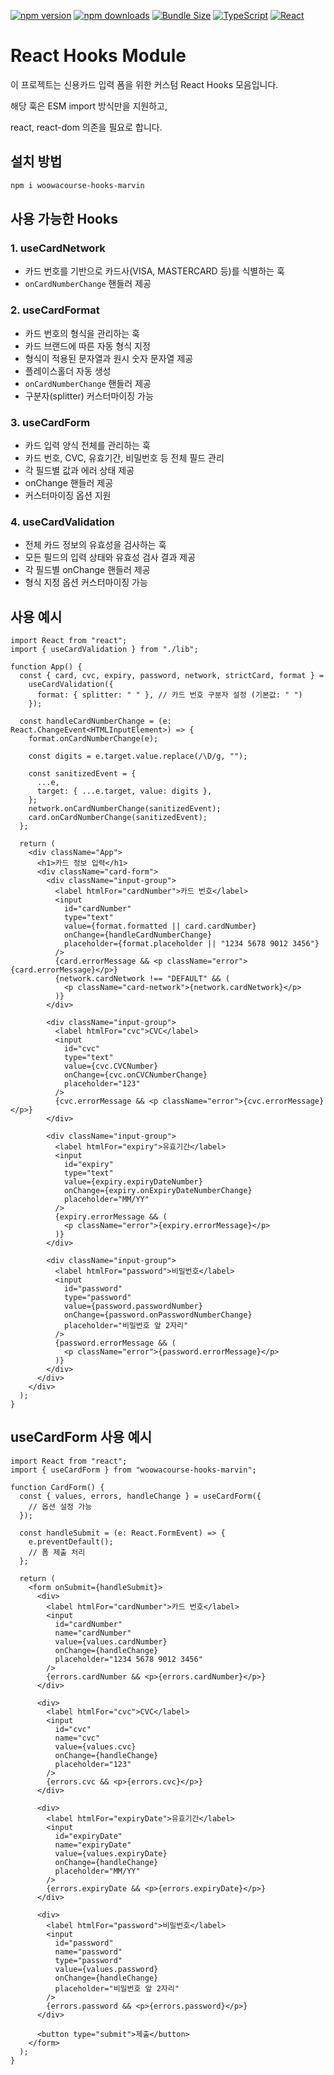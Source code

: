 [![npm version](https://img.shields.io/npm/v/woowacourse-hooks-marvin.svg)](https://www.npmjs.com/package/woowacourse-hooks-marvin)
[![npm downloads](https://img.shields.io/npm/dm/woowacourse-hooks-marvin.svg)](https://www.npmjs.com/package/woowacourse-hooks-marvin)
[![Bundle Size](https://img.shields.io/bundlephobia/minzip/woowacourse-hooks-marvin)](https://bundlephobia.com/package/woowacourse-hooks-marvin)
[![TypeScript](https://img.shields.io/badge/TypeScript-4.9-blue)](https://www.typescriptlang.org/)
[![React](https://img.shields.io/badge/React-18-blue)](https://reactjs.org/)

# React Hooks Module

이 프로젝트는 신용카드 입력 폼을 위한 커스텀 React Hooks 모음입니다.

해당 훅은 ESM import 방식만을 지원하고,

react, react-dom 의존을 필요로 합니다.

## 설치 방법

```bash
npm i woowacourse-hooks-marvin
```

## 사용 가능한 Hooks

### 1. useCardNetwork

- 카드 번호를 기반으로 카드사(VISA, MASTERCARD 등)를 식별하는 훅
- `onCardNumberChange` 핸들러 제공

### 2. useCardFormat

- 카드 번호의 형식을 관리하는 훅
- 카드 브랜드에 따른 자동 형식 지정
- 형식이 적용된 문자열과 원시 숫자 문자열 제공
- 플레이스홀더 자동 생성
- `onCardNumberChange` 핸들러 제공
- 구분자(splitter) 커스터마이징 가능

### 3. useCardForm

- 카드 입력 양식 전체를 관리하는 훅
- 카드 번호, CVC, 유효기간, 비밀번호 등 전체 필드 관리
- 각 필드별 값과 에러 상태 제공
- onChange 핸들러 제공
- 커스터마이징 옵션 지원

### 4. useCardValidation

- 전체 카드 정보의 유효성을 검사하는 훅
- 모든 필드의 입력 상태와 유효성 검사 결과 제공
- 각 필드별 onChange 핸들러 제공
- 형식 지정 옵션 커스터마이징 가능

## 사용 예시

```tsx
import React from "react";
import { useCardValidation } from "./lib";

function App() {
  const { card, cvc, expiry, password, network, strictCard, format } =
    useCardValidation({
      format: { splitter: " " }, // 카드 번호 구분자 설정 (기본값: " ")
    });

  const handleCardNumberChange = (e: React.ChangeEvent<HTMLInputElement>) => {
    format.onCardNumberChange(e);

    const digits = e.target.value.replace(/\D/g, "");

    const sanitizedEvent = {
      ...e,
      target: { ...e.target, value: digits },
    };
    network.onCardNumberChange(sanitizedEvent);
    card.onCardNumberChange(sanitizedEvent);
  };

  return (
    <div className="App">
      <h1>카드 정보 입력</h1>
      <div className="card-form">
        <div className="input-group">
          <label htmlFor="cardNumber">카드 번호</label>
          <input
            id="cardNumber"
            type="text"
            value={format.formatted || card.cardNumber}
            onChange={handleCardNumberChange}
            placeholder={format.placeholder || "1234 5678 9012 3456"}
          />
          {card.errorMessage && <p className="error">{card.errorMessage}</p>}
          {network.cardNetwork !== "DEFAULT" && (
            <p className="card-network">{network.cardNetwork}</p>
          )}
        </div>

        <div className="input-group">
          <label htmlFor="cvc">CVC</label>
          <input
            id="cvc"
            type="text"
            value={cvc.CVCNumber}
            onChange={cvc.onCVCNumberChange}
            placeholder="123"
          />
          {cvc.errorMessage && <p className="error">{cvc.errorMessage}</p>}
        </div>

        <div className="input-group">
          <label htmlFor="expiry">유효기간</label>
          <input
            id="expiry"
            type="text"
            value={expiry.expiryDateNumber}
            onChange={expiry.onExpiryDateNumberChange}
            placeholder="MM/YY"
          />
          {expiry.errorMessage && (
            <p className="error">{expiry.errorMessage}</p>
          )}
        </div>

        <div className="input-group">
          <label htmlFor="password">비밀번호</label>
          <input
            id="password"
            type="password"
            value={password.passwordNumber}
            onChange={password.onPasswordNumberChange}
            placeholder="비밀번호 앞 2자리"
          />
          {password.errorMessage && (
            <p className="error">{password.errorMessage}</p>
          )}
        </div>
      </div>
    </div>
  );
}
```

## useCardForm 사용 예시

```tsx
import React from "react";
import { useCardForm } from "woowacourse-hooks-marvin";

function CardForm() {
  const { values, errors, handleChange } = useCardForm({
    // 옵션 설정 가능
  });

  const handleSubmit = (e: React.FormEvent) => {
    e.preventDefault();
    // 폼 제출 처리
  };

  return (
    <form onSubmit={handleSubmit}>
      <div>
        <label htmlFor="cardNumber">카드 번호</label>
        <input
          id="cardNumber"
          name="cardNumber"
          value={values.cardNumber}
          onChange={handleChange}
          placeholder="1234 5678 9012 3456"
        />
        {errors.cardNumber && <p>{errors.cardNumber}</p>}
      </div>

      <div>
        <label htmlFor="cvc">CVC</label>
        <input
          id="cvc"
          name="cvc"
          value={values.cvc}
          onChange={handleChange}
          placeholder="123"
        />
        {errors.cvc && <p>{errors.cvc}</p>}
      </div>

      <div>
        <label htmlFor="expiryDate">유효기간</label>
        <input
          id="expiryDate"
          name="expiryDate"
          value={values.expiryDate}
          onChange={handleChange}
          placeholder="MM/YY"
        />
        {errors.expiryDate && <p>{errors.expiryDate}</p>}
      </div>

      <div>
        <label htmlFor="password">비밀번호</label>
        <input
          id="password"
          name="password"
          type="password"
          value={values.password}
          onChange={handleChange}
          placeholder="비밀번호 앞 2자리"
        />
        {errors.password && <p>{errors.password}</p>}
      </div>

      <button type="submit">제출</button>
    </form>
  );
}
```

